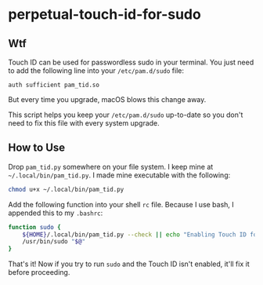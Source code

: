 # perpetual-touch-id-for-sudo

## Wtf

Touch ID can be used for passwordless sudo in your terminal.  You just need to add the following line into your `/etc/pam.d/sudo` file:

```
auth sufficient pam_tid.so
```

But every time you upgrade, macOS blows this change away.

This script helps you keep your `/etc/pam.d/sudo` up-to-date so you don't need to fix this file with every system upgrade.

## How to Use

Drop `pam_tid.py` somewhere on your file system.  I keep mine at `~/.local/bin/pam_tid.py`.  I made mine executable with the following:

```bash
chmod u+x ~/.local/bin/pam_tid.py
```

Add the following function into your shell `rc` file.  Because I use bash, I appended this to my `.bashrc`:

```bash
function sudo {
    ${HOME}/.local/bin/pam_tid.py --check || echo "Enabling Touch ID for sudo..."; /usr/bin/sudo ${HOME}/.local/bin/pam_tid.py
    /usr/bin/sudo "$@"
}
```

That's it!  Now if you try to run `sudo` and the Touch ID isn't enabled, it'll fix it before proceeding.  
